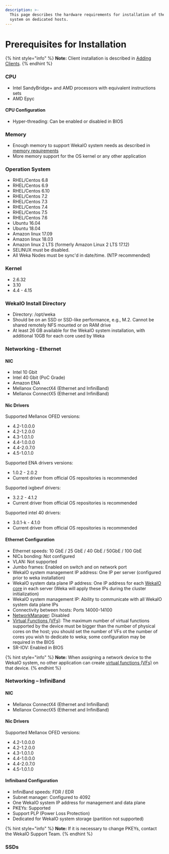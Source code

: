 ```yaml
---
description: >-
  This page describes the hardware requirements for installation of the WekaIO
  system on dedicated hosts.
---
```


# Prerequisites for Installation

{% hint style="info" %}
**Note:** Client installation is described in [Adding Clients](adding-clients-bare-metal.md).
{% endhint %}

### CPU <a id="cpu"></a>

* Intel SandyBridge+ and AMD processors with equivalent instructions sets
* AMD Epyc

#### CPU Configuration 

* Hyper-threading: Can be enabled or disabled in BIOS

### Memory <a id="memory"></a>

* Enough memory to support WekaIO system needs as described in [memory requirements ](planning-a-weka-system-installation.md#memory-resource-planning)
* More memory support for the OS kernel or any other application

### Operation System <a id="operation-system"></a>

* RHEL/Centos 6.8
* RHEL/Centos 6.9
* RHEL/Centos 6.10
* RHEL/Centos 7.2
* RHEL/Centos 7.3
* RHEL/Centos 7.4
* RHEL/Centos 7.5
* RHEL/Centos 7.6
* Ubuntu 16.04
* Ubuntu 18.04
* Amazon linux 17.09
* Amazon linux 18.03
* Amazon linux 2 LTS \(formerly Amazon Linux 2 LTS 17.12\)
* SELINUX must be disabled.
* All Weka Nodes must be sync'd in date/time. \(NTP recommended\)

### Kernel <a id="weka-install-directory"></a>

* 2.6.32
* 3.10
* 4.4 - 4.15

### WekaIO Install Directory <a id="weka-install-directory"></a>

* Directory: /opt/weka
* Should be on an SSD or SSD-like performance, e.g., M.2. Cannot be shared remotely NFS mounted or on RAM drive
* At least 26 GB available for the WekaIO system installation, with additional 10GB for each core used by Weka

### Networking - Ethernet <a id="networking-ethernet"></a>

#### NIC

* Intel 10 Gbit
* Intel 40 Gbit \(PoC Grade\)
* Amazon ENA
* Mellanox ConnectX4 \(Ethernet and InfiniBand\)
* Mellanox ConnectX5 \(Ethernet and InfiniBand\)

#### Nic Drivers

Supported Mellanox OFED versions:

* 4.2-1.0.0.0
* 4.2-1.2.0.0
* 4.3-1.0.1.0
* 4.4-1.0.0.0
* 4.4-2.0.7.0
* 4.5-1.0.1.0

Supported ENA drivers versions:

* 1.0.2 - 2.0.2
* Current driver from official OS repositories is recommended

Supported ixgbevf drivers:

* 3.2.2 - 4.1.2
* Current driver from official OS repositories is recommended

Supported intel 40 drivers:

* 3.0.1-k - 4.1.0
* Current driver from official OS repositories is recommended

#### Ethernet Configuration

* Ethernet speeds: 10 GbE / 25 GbE / 40 GbE / 50GbE / 100 GbE
* NICs bonding: Not configured
* VLAN: Not supported
* Jumbo frames: Enabled on switch and on network port
* WekaIO system management IP address: One IP per server \(configured prior to weka installation\) 
* WekaIO system data plane IP address: One IP address for each [WekaIO core](planning-a-weka-system-installation.md#cpu-resource-planning) in each server \(Weka will apply these IPs during the cluster initialization\)
* WekaIO system management IP: Ability to communicate with all WekaIO system data plane IPs
* Connectivity between hosts: Ports 14000-14100
* [NetworkManager](https://en.wikipedia.org/wiki/NetworkManager): Disabled
* [Virtual Functions \(VFs\)](https://en.wikipedia.org/wiki/Network_function_virtualization): The maximum number of virtual functions supported by the device must be bigger than the number of physical cores on the host; you should set the number of VFs ot the number of cores you wish to dedicate to weka; some configuration may be required in the BIOS
* SR-IOV: Enabled in BIOS

{% hint style="info" %}
**Note:** When assigning a network device to the WekaIO system, no other application can create [virtual functions \(VFs\)](https://en.wikipedia.org/wiki/Network_function_virtualization) on that device.
{% endhint %}

### Networking – InfiniBand <a id="networking-infiniband"></a>

#### NIC

* Mellanox ConnectX4 \(Ethernet and InfiniBand\)
* Mellanox ConnectX5 \(Ethernet and InfiniBand\)

#### Nic Drivers

Supported Mellanox OFED versions:

* 4.2-1.0.0.0
* 4.2-1.2.0.0
* 4.3-1.0.1.0
* 4.4-1.0.0.0
* 4.4-2.0.7.0
* 4.5-1.0.1.0

#### Infiniband Configuration

* InfiniBand speeds: FDR / EDR
* Subnet manager: Configured to 4092
* One WekaIO system IP address for management and data plane
* PKEYs: Supported
* Support PLP \(Power Loss Protection\)
* Dedicated for WekaIO system storage \(partition not supported\)

{% hint style="info" %}
**Note:** If it is necessary to change PKEYs, contact the WekaIO Support Team.
{% endhint %}

###  <a id="ssds"></a>

### SSDs <a id="ssds"></a>

